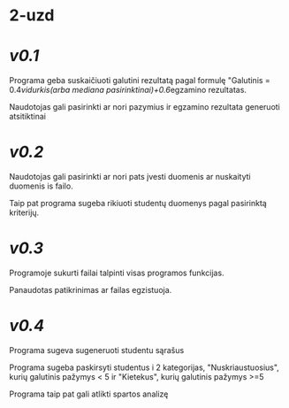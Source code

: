 # 2-uzd
# ***v0.1***

Programa geba suskaičiuoti galutini rezultatą pagal formulę "Galutinis = 0.4*vidurkis(arba mediana pasirinktinai)+0.6*egzamino rezultatas.

Naudotojas gali pasirinkti ar nori pazymius ir egzamino rezultata generuoti atsitiktinai
# ***v0.2***
Naudotojas gali pasirinkti ar nori pats įvesti duomenis ar nuskaityti duomenis is failo.

Taip pat programa sugeba rikiuoti studentų duomenys pagal pasirinktą kriterijų.
# ***v0.3***
Programoje sukurti failai talpinti visas programos funkcijas.

Panaudotas patikrinimas ar failas egzistuoja.
# ***v0.4***
Programa sugeva sugeneruoti studentu sąrašus

Programa sugeba paskirsyti studentus i 2 kategorijas, "Nuskriaustuosius", kurių galutinis pažymys < 5 ir "Kietekus", kurių galutinis pažymys >=5

Programa taip pat gali atlikti spartos analizę
